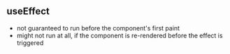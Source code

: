 ## useEffect

- not guaranteed to run before the component's first paint
- might not run at all, if the component is re-rendered before the effect is triggered
